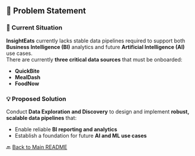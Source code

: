 ## 🧩 Problem Statement

### 📍 Current Situation

**InsightEats** currently lacks stable data pipelines required to support both **Business Intelligence (BI)** analytics and future **Artificial Intelligence (AI)** use cases.  
There are currently **three critical data sources** that must be onboarded:

- **QuickBite**
- **MealDash**
- **FoodNow**

### 💡 Proposed Solution

Conduct **Data Exploration and Discovery** to design and implement **robust, scalable data pipelines** that:

- Enable reliable **BI reporting and analytics**
- Establish a foundation for future **AI and ML use cases**

🔙 [Back to Main README](/README.md)
